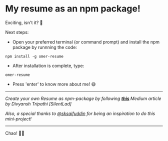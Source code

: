 # My resume as an npm package!

Exciting, isn't it? 🎉

Next steps:
* Open your preferred terminal (or command prompt) and install the npm package by runnning the code:
 ```
 npm install -g omer-resume
 ```
 
* After installation is complete, type:
```
omer-resume
```

* Press 'enter' to know more about me! 😄

---

<i> Create your own Resume as npm-package by following <b>[this](https://blog.usejournal.com/how-to-make-your-r%C3%A9sum%C3%A9-an-npm-package-fc5d6b6a3fbd) </b> Medium article by Divyansh Tripathi [SilentLad]
</i>

<i>Also, a special thanks to [@sksaifuddin](https://github.com/sksaifuddin) for being an inspiration to do this mini-project!
</i>

---

Chao! 👋🏻
